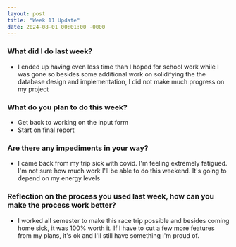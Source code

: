 ```yaml
---
layout: post
title: "Week 11 Update"
date: 2024-08-01 00:01:00 -0000
---
```


### What did I do last week?

- I ended up having even less time than I hoped for school work while I was gone so besides some additional work on solidifying the the database design and implementation, I did not make much progress on my project

### What do you plan to do this week?

- Get back to working on the input form
- Start on final report

### Are there any impediments in your way?

- I came back from my trip sick with covid. I'm feeling extremely fatigued. I'm not sure how much work I'll be able to do this weekend. It's going to depend on my energy levels

### Reflection on the process you used last week, how can you make the process work better?

- I worked all semester to make this race trip possible and besides coming home sick, it was 100% worth it. If I have to cut a few more features from my plans, it's ok and I'll still have something I'm proud of.
